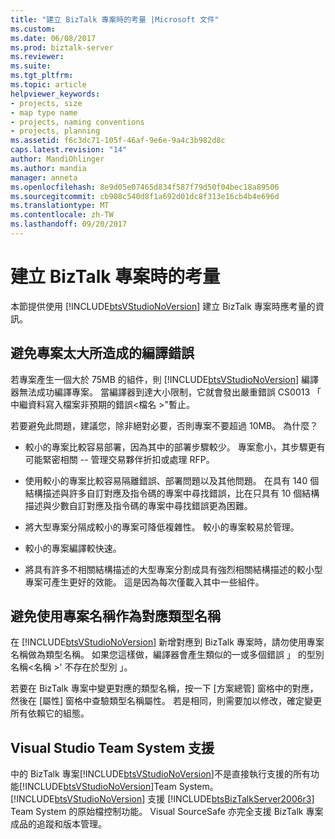 ```yaml
---
title: "建立 BizTalk 專案時的考量 |Microsoft 文件"
ms.custom: 
ms.date: 06/08/2017
ms.prod: biztalk-server
ms.reviewer: 
ms.suite: 
ms.tgt_pltfrm: 
ms.topic: article
helpviewer_keywords:
- projects, size
- map type name
- projects, naming conventions
- projects, planning
ms.assetid: f6c3dc71-105f-46af-9e6e-9a4c3b982d8c
caps.latest.revision: "14"
author: MandiOhlinger
ms.author: mandia
manager: anneta
ms.openlocfilehash: 8e9d05e07465d834f587f79d50f04bec18a89506
ms.sourcegitcommit: cb908c540d8f1a692d01dc8f313e16cb4b4e696d
ms.translationtype: MT
ms.contentlocale: zh-TW
ms.lasthandoff: 09/20/2017
---
```

# <a name="considerations-when-creating-biztalk-projects"></a>建立 BizTalk 專案時的考量
本節提供使用 [!INCLUDE[btsVStudioNoVersion](../includes/btsvstudionoversion-md.md)] 建立 BizTalk 專案時應考量的資訊。  
  
## <a name="avoid-compilation-errors-caused-by-projects-that-are-too-large"></a>避免專案太大所造成的編譯錯誤  
 若專案產生一個大於 75MB 的組件，則 [!INCLUDE[btsVStudioNoVersion](../includes/btsvstudionoversion-md.md)] 編譯器無法成功編譯專案。 當編譯器到達大小限制，它就會發出嚴重錯誤 CS0013 「 中繼資料寫入檔案非預期的錯誤\<檔名 >"暫止。  
  
 若要避免此問題，建議您，除非絕對必要，否則專案不要超過 10MB。 為什麼？  
  
-   較小的專案比較容易部署，因為其中的部署步驟較少。 專案愈小，其步驟更有可能緊密相關 -- 管理交易夥伴折扣或處理 RFP。  
  
-   使用較小的專案比較容易隔離錯誤、部署問題以及其他問題。 在具有 140 個結構描述與許多自訂對應及指令碼的專案中尋找錯誤，比在只具有 10 個結構描述與少數自訂對應及指令碼的專案中尋找錯誤更為困難。  
  
-   將大型專案分隔成較小的專案可降低複雜性。 較小的專案較易於管理。  
  
-   較小的專案編譯較快速。  
  
-   將具有許多不相關結構描述的大型專案分割成具有強烈相關結構描述的較小型專案可產生更好的效能。 這是因為每次僅載入其中一些組件。  
  
## <a name="avoid-using-the-project-name-as-the-map-type-name"></a>避免使用專案名稱作為對應類型名稱  
 在 [!INCLUDE[btsVStudioNoVersion](../includes/btsvstudionoversion-md.md)] 新增對應到 BizTalk 專案時，請勿使用專案名稱做為類型名稱。 如果您這樣做，編譯器會產生類似的一或多個錯誤 」 的型別名稱\<名稱 >' 不存在於型別 」。  
  
 若要在 BizTalk 專案中變更對應的類型名稱，按一下 [方案總管] 窗格中的對應，然後在 [屬性] 窗格中查驗類型名稱屬性。 若是相同，則需要加以修改，確定變更所有依賴它的組態。  
  
## <a name="visual-studio-team-system-support"></a>Visual Studio Team System 支援  
 中的 BizTalk 專案[!INCLUDE[btsVStudioNoVersion](../includes/btsvstudionoversion-md.md)]不是直接執行支援的所有功能[!INCLUDE[btsVStudioNoVersion](../includes/btsvstudionoversion-md.md)]Team System。 [!INCLUDE[btsVStudioNoVersion](../includes/btsvstudionoversion-md.md)] 支援 [!INCLUDE[btsBizTalkServer2006r3](../includes/btsbiztalkserver2006r3-md.md)] Team System 的原始檔控制功能。 Visual SourceSafe 亦完全支援 BizTalk 專案成品的追蹤和版本管理。
